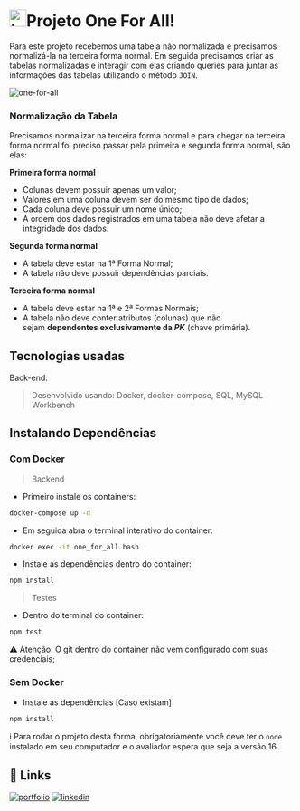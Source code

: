 # <img src="https://user-images.githubusercontent.com/106452876/218260379-0a74a6b4-faee-410e-83d7-602e6b779cf1.png" alt="table icon" width="30" />Projeto One For All!

Para este projeto recebemos uma tabela não normalizada e precisamos normalizá-la na terceira forma normal. Em seguida precisamos criar as tabelas normalizadas e interagir com elas criando queries para juntar as informações das tabelas utilizando o método ``JOIN``. 

![one-for-all](https://user-images.githubusercontent.com/106452876/218260257-b96b5af2-c8a4-4423-b552-575c897a0650.png)

### Normalização da Tabela
Precisamos normalizar na terceira forma normal e para chegar na terceira forma normal foi preciso passar pela primeira e segunda forma normal, são elas:

**Primeira forma normal**
-   Colunas devem possuir apenas um valor;
-   Valores em uma coluna devem ser do mesmo tipo de dados;
-   Cada coluna deve possuir um nome único;
-   A ordem dos dados registrados em uma tabela não deve afetar a integridade dos dados.

**Segunda forma normal**
-   A tabela deve estar na 1ª Forma Normal;
-   A tabela não deve possuir dependências parciais.

**Terceira forma normal**
-   A tabela deve estar na 1ª e 2ª Formas Normais;
-   A tabela não deve conter atributos (colunas) que não sejam **dependentes exclusivamente da _PK_** (chave primária).

## Tecnologias usadas
Back-end:
> Desenvolvido usando: Docker, docker-compose, SQL, MySQL Workbench

## Instalando Dependências
### Com Docker
> Backend

* Primeiro instale os containers: 
```bash
docker-compose up -d
``` 

* Em seguida abra o terminal interativo do container: 
```bash
docker exec -it one_for_all bash
``` 

* Instale as dependências dentro do container: 
```bash
npm install
``` 
> Testes

* Dentro do terminal do container:
```bash
npm test
``` 

:warning: Atenção: O git dentro do container não vem configurado com suas credenciais;

### Sem Docker

* Instale as dependências [Caso existam]
```bash
npm install
``` 

:information_source: Para rodar o projeto desta forma, obrigatoriamente você deve ter o ```node``` instalado em seu computador e o avaliador espera que seja a versão 16.

## 🔗 Links
[![portfolio](https://img.shields.io/badge/my_portfolio-000?style=for-the-badge&logo=ko-fi&logoColor=white)](https://joanamds.github.io/#/)
[![linkedin](https://img.shields.io/badge/linkedin-0A66C2?style=for-the-badge&logo=linkedin&logoColor=white)](https://www.linkedin.com/in/dev-joanamds/)
